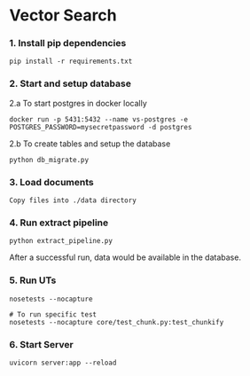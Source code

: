 # Vector Search

### 1. Install pip dependencies
```
pip install -r requirements.txt
```

### 2. Start and setup database
2.a To start postgres in docker locally
```
docker run -p 5431:5432 --name vs-postgres -e POSTGRES_PASSWORD=mysecretpassword -d postgres
```
2.b To create tables and setup the database
```
python db_migrate.py
```

### 3. Load documents
```
Copy files into ./data directory
```

### 4. Run extract pipeline
```
python extract_pipeline.py
```
After a successful run, data would be available in the database.

### 5. Run UTs
```
nosetests --nocapture

# To run specific test
nosetests --nocapture core/test_chunk.py:test_chunkify
```

### 6. Start Server

```
uvicorn server:app --reload
```
